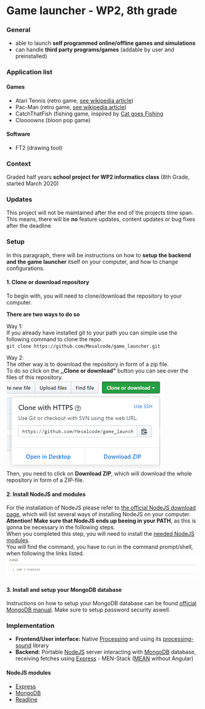 # Game launcher - WP2, 8th grade
### General
* able to launch **self programmed online/offline games and simulations**
* can handle **third party programs/games** (addable by user and preinstalled)
### Application list
#### Games
* Atari Tennis (retro game, [see wikipedia article](https://en.wikipedia.org/wiki/Pong)) 
* Pac-Man (retro game, [see wikipedia article](https://en.wikipedia.org/wiki/Pac-Man))
* CatchThatFish (fishing game, inspired by [Cat goes Fishing](https://store.steampowered.com/app/343780/Cat_Goes_Fishing/)
* Cloooowns (bloon pop game)
#### Software
* FT2 (drawing tool)
### Context
Graded half years **school project for WP2 informatics class** (8th Grade, started March 2020)
### Updates
This project will not be maintained after the end of the projects time span. This means, there will be **no** feature updates, content updates or bug fixes after the deadline. 
### Setup
In this paragraph, there will be instructions on how to **setup the backend and the game launcher** itself on your computer, and how to change configurations.
#### 1. Clone or download repository
To begin with, you will need to clone/download the repository to your computer.  

**There are two ways to do so**

Way 1:  
If you already have installed git to your path you can simple use the following command to clone the repo.  
    ```git clone https://github.com/Mesalcode/game_launcher.git```

Way 2:  
The other way is to download the repository in form of a zip file.  
To do so click on the **,,Clone or download"** button you can see over the files of this repository.
![alt text](https://raw.githubusercontent.com/Mesalcode/game_launcher/master/readme_clone_or_download.PNG "Clone or download button")
<br>Then, you need to click on **Download ZIP**, which will download the whole repository in form of a ZIP-file.

#### 2. Install NodeJS and modules
For the installation of NodeJS please refer to [the official NodeJS download page](https://nodejs.org/de/download/), which will list several ways of installing NodeJS on your computer. **Attention! Make sure that NodeJS ends up beeing in your PATH**, as this is gonna be necessary in the following steps.
<br>When you completed this step, you will need to install the [needed NodeJS modules](https://github.com/Mesalcode/game_launcher#nodejs-modules).
<br>You will find the command, you have to run in the command prompt/shell, when following the links listed.
![alt text](https://raw.githubusercontent.com/Mesalcode/game_launcher/master/readme_npm_command.PNG "NodeJS module installation example")
#### 3. Install and setup your MongoDB database
Instructions on how to setup your MongoDB database can be found [official MongoDB manual](https://docs.mongodb.com/manual/installation/).
Make sure to setup password security aswell.

### Implementation
* **Frontend/User interface:** Native [Processing](https://processing.org/) and using its [processing-sound](https://github.com/processing/processing-sound) library
* **Backend:** Portable [NodeJS](https://nodejs.org/) server interacting with [MongoDB](https://www.mongodb.com/) database, receiving fetches using [Express](https://expressjs.com/) - MEN-Stack ([MEAN](https://en.wikipedia.org/wiki/MEAN_(solution_stack)) without Angular)
#### NodeJS modules
* [Express](https://www.npmjs.com/package/express)
* [MongoDB](https://www.npmjs.com/package/mongodb)
* [Readline](https://www.npmjs.com/package/readline)

